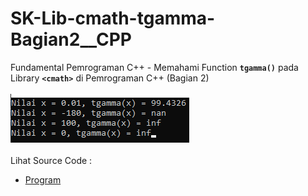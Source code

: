 # SK-Lib-cmath-tgamma-Bagian2__CPP
Fundamental Pemrograman C++ - Memahami Function <code><b>tgamma()</b></code> pada Library <code><b>&lt;cmath></b></code> di Pemrograman C++ (Bagian 2)<br><br>
<img src="https://github.com/RizkyKhapidsyah/SK-Lib-cmath-tgamma-Bagian2__CPP/blob/master/SK-Lib-cmath-tgamma-Bagian2__CPP/result/001.PNG"><br><br>
Lihat Source Code : <br>
- <a href="https://github.com/RizkyKhapidsyah/SK-Lib-cmath-tgamma-Bagian2__CPP/blob/master/SK-Lib-cmath-tgamma-Bagian2__CPP/Source.cpp">Program</a>
